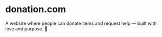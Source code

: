 # donation.com
A website where people can donate items and request help — built with love and purpose. 💛
